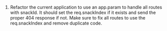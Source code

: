 1. Refactor the current application to use an app.param to handle all routes with snackId. It should set the req.snackIndex if it exists and send the proper 404 response if not. Make sure to fix all routes to use the req.snackIndex and remove duplicate code.